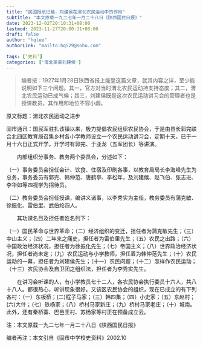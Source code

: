 ```yaml
---
title: "民国报纸记载，刘建侯在渭北农民运动中的作用"
subtitle: "本文原载一九二七年一月二十八日《陕西国民日报》"
date: 2023-12-02T20:10:31+08:00
lastmod: 2023-11-27T20:00:31+08:00
draft: false
author: "hqlee"
authorLink: "mailto:hq529@sohu.com"

tags: [‘史料’]
categories: ['渭北英豪刘建侯']
---
```

>编者按：1927年1月28日陕西省报上能登这篇文章，就其内容之详，至少能说明如下三个问题。其一，官方对当时渭北农民运动持支持态度；其二，渭北农民运动已成气候；其三，刘建侯既是这次农民运动讲习会的管理者也是授课教员，其作用和地位不容小觑。

原文标题：渭北农民运动之进步

固市通讯：国民军驻扎该镇以来，极力提倡农民组织农民协会，于是由县长郭完联合北四区教育局召集乡村各小学教师设立一个农民运动讲习会，定期十天，已于一月十六日正式开学。开学时有郭完、于亚龙（五军团长）等讲演。

　　内部组织分事务、教务两个委员会，分述如下：

（一）事务委员会担任会计、饮食、住宿及印刷各事，以教育局局长李海峰先生为总务，事务委员有郭完、韩仲范、唐鹤亭、李松年，及刘建候、赵飞伯、张志进、李华如等四视学为招待员。

（二）教务委员会担任授课，编讲义诸事，以李秀实为主任，教务委员有蒲克敏、徐振化、雷伯里、武伯纶四人。

　　其功课名目及担任者姓名列下：

（一）国民革命与世界革命；（二）经济组织的变迁，担任者为蒲克敏先生；（三）中山主义；（四）二年来之痛史，担任者为雷伯里先生；（五）农民之出路；（六）中国政治经济状况，担任者为徐振化先生；（七）帝国主义；（八）世界政治经济状况，担任者尚未定；（九）农民运动与小学教师，担任着为韩仲范先生；（十）农民运动的一幕，担任者为刘建侯先生；（十一）农民问题；（十二）怎样作农民运动；（十三）农民协会及自卫团之组织法，担任者为李秀实先生。

　　在讲习会听课的人，有小学教员七十二人，各农民协会执行委员十六人，共八十八人。都很热心，听讲现象很好。又该区农民协会的组织，现在已成立的有下列各村：（一）东板桥；(二)程子马家；（三）韩四集；（四）小史家；（五）东赵村；(六)大什；（七）铁杨家；（八）桥村马家新庄；（九）桥村马家老庄；（十）城南。此外，还有秦桥寨、巴邑王村、苏杨家等村正在预备成立云。

注：本文原载一九二七年一月二十八日《陕西国民日报》

编者再注：本文引自《固市中学校史资料》2002.10
